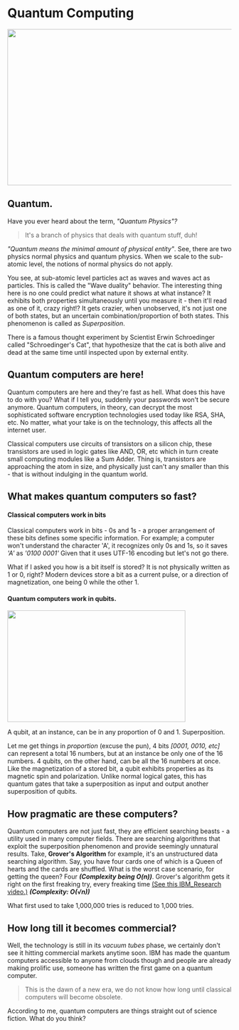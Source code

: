 # Quantum Computing

<img src="https://swapnil-ingle.github.io/images/Screenshot%202018-11-17%20at%209.20.19%20AM.png" width="750" height="350" />

## Quantum.

Have you ever heard about the term, *"Quantum Physics"?* 
> It's a branch of physics that deals with quantum stuff, duh!

*"Quantum means the minimal amount of physical entity"*. See, there are two physics normal physics and quantum physics. When we scale to the sub-atomic level, the notions of normal physics do not apply. 

You see, at sub-atomic level particles act as waves and waves act as particles. This is called the "Wave duality" behavior. The interesting thing here is no one could predict what nature it shows at what instance? It exhibits both properties simultaneously until you measure it - then it'll read as one of it, crazy right!? It gets crazier, when unobserved, it's not just one of both states, but an uncertain combination/proportion of both states. This phenomenon is called as *Superposition*.

There is a famous thought experiment by Scientist Erwin Schroedinger called "Schroedinger's Cat", that hypothesize that the cat is both alive and dead at the same time until inspected upon by external entity.


## Quantum computers are here!

Quantum computers are here and they're fast as hell.
What does this have to do with you? What if I tell you, suddenly your passwords won't be secure anymore. Quantum computers, in theory, can decrypt the most sophisticated software encryption technologies used today like RSA, SHA, etc. No matter, what your take is on the technology, this affects all the internet user.

Classical computers use circuits of transistors on a silicon chip, these transistors are used in logic gates like AND, OR, etc which in turn create small computing modules like a Sum Adder. Thing is, transistors are approaching the atom in size, and physically just can't any smaller than this - that is without indulging in the quantum world.

## What makes quantum computers so fast?

#### Classical computers work in bits

Classical computers work in bits - 0s and 1s - a proper arrangement of these bits defines some specific information. For example; a computer won't understand the character 'A', it recognizes only 0s and 1s, so it saves *'A'* as *'0100 0001'* Given that it uses UTF-16 encoding but let's not go there. 

What if I asked you how is a bit itself is stored? It is not physically written as 1 or 0, right? Modern devices store a bit as a current pulse, or a direction of magnetization, one being 0 while the other 1.

#### Quantum computers work in qubits. 

<img src="https://media.giphy.com/media/CC6eT3HQgliQ8/giphy.gif" width="400" height="250" />

A qubit, at an instance, can be in any proportion of 0 and 1. Superposition. 

Let me get things in *proportion* (excuse the pun), 4 bits *\[0001, 0010, etc]* can represent a total 16 numbers, but at an instance be only one of the 16 numbers. 4 qubits, on the other hand, can be all the 16 numbers at once. Like the magnetization of a stored bit, a qubit exhibits properties as its magnetic spin and polarization. Unlike normal logical gates, this has quantum gates that take a superposition as input and output another superposition of qubits.

## How pragmatic are these computers?

Quantum computers are not just fast, they are efficient searching beasts - a utility used in many computer fields. There are searching algorithms that exploit the superposition phenomenon and provide seemingly unnatural results. Take, **Grover's Algorithm** for example, it's an unstructured data searching algorithm. Say, you have four cards one of which is a Queen of hearts and the cards are shuffled. What is the worst case scenario, for getting the queen? Four **_(Complexity being O(n))_**. Grover's algorithm gets it right on the first freaking try, every freaking time [(See this IBM_Research video.)](https://www.youtube.com/watch?v=pYD6bvKLI_c) **_(Complexity: O(√n))_** 

What first used to take 1,000,000 tries is reduced to 1,000 tries.

## How long till it becomes commercial?

Well, the technology is still in its *vacuum tubes* phase, we certainly don't see it hitting commercial markets anytime soon. IBM has made the quantum computers accessible to anyone from clouds though and people are already making prolific use, someone has written the first game on a quantum computer.

> This is the dawn of a new era, we do not know how long until classical computers will become obsolete. 

According to me, quantum computers are things straight out of science fiction. What do you think?
